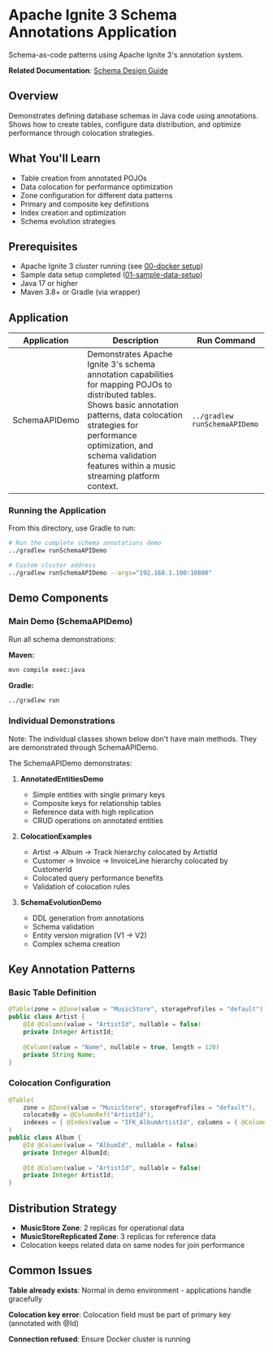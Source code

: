 # Apache Ignite 3 Schema Annotations Application

Schema-as-code patterns using Apache Ignite 3's annotation system.

**Related Documentation**: [Schema Design Guide](../../docs/02-schema-design/01-basic-annotations.md)

## Overview

Demonstrates defining database schemas in Java code using annotations. Shows how to create tables, configure data distribution, and optimize performance through colocation strategies.

## What You'll Learn

- Table creation from annotated POJOs
- Data colocation for performance optimization
- Zone configuration for different data patterns
- Primary and composite key definitions
- Index creation and optimization
- Schema evolution strategies

## Prerequisites

- Apache Ignite 3 cluster running (see [00-docker setup](../00-docker/README.md))
- Sample data setup completed ([01-sample-data-setup](../01-sample-data-setup/))
- Java 17 or higher
- Maven 3.8+ or Gradle (via wrapper)

## Application

| Application | Description | Run Command |
|-------------|-------------|-------------|
| SchemaAPIDemo | Demonstrates Apache Ignite 3's schema annotation capabilities for mapping POJOs to distributed tables. Shows basic annotation patterns, data colocation strategies for performance optimization, and schema validation features within a music streaming platform context. | `../gradlew runSchemaAPIDemo` |

### Running the Application

From this directory, use Gradle to run:

```bash
# Run the complete schema annotations demo
../gradlew runSchemaAPIDemo

# Custom cluster address
../gradlew runSchemaAPIDemo --args="192.168.1.100:10800"
```

## Demo Components

### Main Demo (SchemaAPIDemo)

Run all schema demonstrations:

**Maven:**
```bash
mvn compile exec:java
```

**Gradle:**
```bash
../gradlew run
```

### Individual Demonstrations

Note: The individual classes shown below don't have main methods. They are demonstrated through SchemaAPIDemo.

The SchemaAPIDemo demonstrates:

1. **AnnotatedEntitiesDemo**
   - Simple entities with single primary keys
   - Composite keys for relationship tables
   - Reference data with high replication
   - CRUD operations on annotated entities

2. **ColocationExamples**
   - Artist → Album → Track hierarchy colocated by ArtistId
   - Customer → Invoice → InvoiceLine hierarchy colocated by CustomerId
   - Colocated query performance benefits
   - Validation of colocation rules

3. **SchemaEvolutionDemo**
   - DDL generation from annotations
   - Schema validation
   - Entity version migration (V1 → V2)
   - Complex schema creation

## Key Annotation Patterns

### Basic Table Definition

```java
@Table(zone = @Zone(value = "MusicStore", storageProfiles = "default"))
public class Artist {
    @Id @Column(value = "ArtistId", nullable = false)
    private Integer ArtistId;
    
    @Column(value = "Name", nullable = true, length = 120)
    private String Name;
}
```

### Colocation Configuration

```java
@Table(
    zone = @Zone(value = "MusicStore", storageProfiles = "default"),
    colocateBy = @ColumnRef("ArtistId"),
    indexes = { @Index(value = "IFK_AlbumArtistId", columns = { @ColumnRef("ArtistId") }) }
)
public class Album {
    @Id @Column(value = "AlbumId", nullable = false)
    private Integer AlbumId;
    
    @Id @Column(value = "ArtistId", nullable = false)
    private Integer ArtistId;
}
```

## Distribution Strategy

- **MusicStore Zone**: 2 replicas for operational data
- **MusicStoreReplicated Zone**: 3 replicas for reference data
- Colocation keeps related data on same nodes for join performance


## Common Issues

**Table already exists**: Normal in demo environment - applications handle gracefully

**Colocation key error**: Colocation field must be part of primary key (annotated with @Id)

**Connection refused**: Ensure Docker cluster is running
